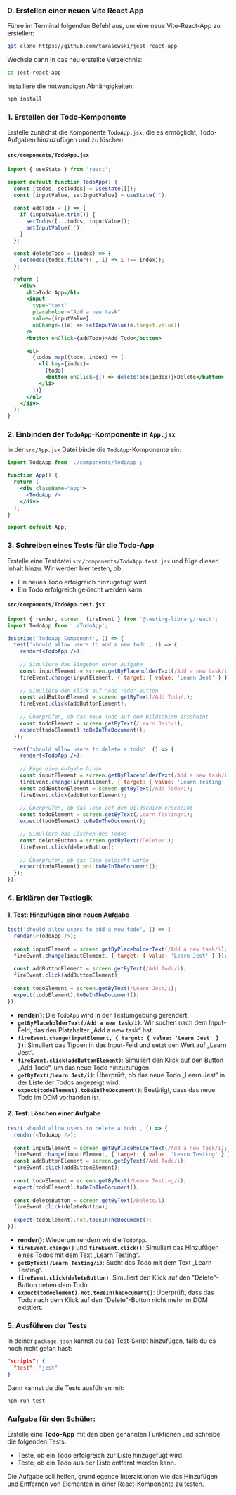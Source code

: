 ### 0. Erstellen einer neuen Vite React App

Führe im Terminal folgenden Befehl aus, um eine neue Vite-React-App zu erstellen:

```bash
git clone https://github.com/tarasowski/jest-react-app
```

Wechsle dann in das neu erstellte Verzeichnis:

```bash
cd jest-react-app
```

Installiere die notwendigen Abhängigkeiten:

```bash
npm install
```


### 1. Erstellen der Todo-Komponente

Erstelle zunächst die Komponente `TodoApp.jsx`, die es ermöglicht, Todo-Aufgaben hinzuzufügen und zu löschen.

#### `src/components/TodoApp.jsx`

```jsx
import { useState } from 'react';

export default function TodoApp() {
  const [todos, setTodos] = useState([]);
  const [inputValue, setInputValue] = useState('');

  const addTodo = () => {
    if (inputValue.trim()) {
      setTodos([...todos, inputValue]);
      setInputValue('');
    }
  };

  const deleteTodo = (index) => {
    setTodos(todos.filter((_, i) => i !== index));
  };

  return (
    <div>
      <h1>Todo App</h1>
      <input 
        type="text" 
        placeholder="Add a new task" 
        value={inputValue} 
        onChange={(e) => setInputValue(e.target.value)} 
      />
      <button onClick={addTodo}>Add Todo</button>

      <ul>
        {todos.map((todo, index) => (
          <li key={index}>
            {todo}
            <button onClick={() => deleteTodo(index)}>Delete</button>
          </li>
        ))}
      </ul>
    </div>
  );
}
```

### 2. Einbinden der `TodoApp`-Komponente in `App.jsx`

In der `src/App.jsx` Datei binde die `TodoApp`-Komponente ein:

```jsx
import TodoApp from './components/TodoApp';

function App() {
  return (
    <div className="App">
      <TodoApp />
    </div>
  );
}

export default App;
```

### 3. Schreiben eines Tests für die Todo-App

Erstelle eine Testdatei `src/components/TodoApp.test.jsx` und füge diesen Inhalt hinzu. Wir werden hier testen, ob:
- Ein neues Todo erfolgreich hinzugefügt wird.
- Ein Todo erfolgreich gelöscht werden kann.

#### `src/components/TodoApp.test.jsx`

```jsx
import { render, screen, fireEvent } from '@testing-library/react';
import TodoApp from './TodoApp';

describe('TodoApp Component', () => {
  test('should allow users to add a new todo', () => {
    render(<TodoApp />);
    
    // Simuliere das Eingeben einer Aufgabe
    const inputElement = screen.getByPlaceholderText(/Add a new task/i);
    fireEvent.change(inputElement, { target: { value: 'Learn Jest' } });
    
    // Simuliere den Klick auf "Add Todo"-Button
    const addButtonElement = screen.getByText(/Add Todo/i);
    fireEvent.click(addButtonElement);
    
    // Überprüfen, ob das neue Todo auf dem Bildschirm erscheint
    const todoElement = screen.getByText(/Learn Jest/i);
    expect(todoElement).toBeInTheDocument();
  });

  test('should allow users to delete a todo', () => {
    render(<TodoApp />);
    
    // Füge eine Aufgabe hinzu
    const inputElement = screen.getByPlaceholderText(/Add a new task/i);
    fireEvent.change(inputElement, { target: { value: 'Learn Testing' } });
    const addButtonElement = screen.getByText(/Add Todo/i);
    fireEvent.click(addButtonElement);
    
    // Überprüfen, ob das Todo auf dem Bildschirm erscheint
    const todoElement = screen.getByText(/Learn Testing/i);
    expect(todoElement).toBeInTheDocument();

    // Simuliere das Löschen des Todos
    const deleteButton = screen.getByText(/Delete/i);
    fireEvent.click(deleteButton);
    
    // Überprüfen, ob das Todo gelöscht wurde
    expect(todoElement).not.toBeInTheDocument();
  });
});
```

### 4. Erklären der Testlogik

#### **1. Test: Hinzufügen einer neuen Aufgabe**

```javascript
test('should allow users to add a new todo', () => {
  render(<TodoApp />);
  
  const inputElement = screen.getByPlaceholderText(/Add a new task/i);
  fireEvent.change(inputElement, { target: { value: 'Learn Jest' } });
  
  const addButtonElement = screen.getByText(/Add Todo/i);
  fireEvent.click(addButtonElement);
  
  const todoElement = screen.getByText(/Learn Jest/i);
  expect(todoElement).toBeInTheDocument();
});
```

- **render(<TodoApp />)**: Die `TodoApp` wird in der Testumgebung gerendert.
- **`getByPlaceholderText(/Add a new task/i)`**: Wir suchen nach dem Input-Feld, das den Platzhalter „Add a new task“ hat.
- **`fireEvent.change(inputElement, { target: { value: 'Learn Jest' } })`**: Simuliert das Tippen in das Input-Feld und setzt den Wert auf „Learn Jest“.
- **`fireEvent.click(addButtonElement)`**: Simuliert den Klick auf den Button „Add Todo“, um das neue Todo hinzuzufügen.
- **`getByText(/Learn Jest/i)`**: Überprüft, ob das neue Todo „Learn Jest“ in der Liste der Todos angezeigt wird.
- **`expect(todoElement).toBeInTheDocument()`**: Bestätigt, dass das neue Todo im DOM vorhanden ist.

#### **2. Test: Löschen einer Aufgabe**

```javascript
test('should allow users to delete a todo', () => {
  render(<TodoApp />);
  
  const inputElement = screen.getByPlaceholderText(/Add a new task/i);
  fireEvent.change(inputElement, { target: { value: 'Learn Testing' } });
  const addButtonElement = screen.getByText(/Add Todo/i);
  fireEvent.click(addButtonElement);
  
  const todoElement = screen.getByText(/Learn Testing/i);
  expect(todoElement).toBeInTheDocument();
  
  const deleteButton = screen.getByText(/Delete/i);
  fireEvent.click(deleteButton);
  
  expect(todoElement).not.toBeInTheDocument();
});
```

- **render(<TodoApp />)**: Wiederum rendern wir die `TodoApp`.
- **`fireEvent.change()`** und **`fireEvent.click()`**: Simuliert das Hinzufügen eines Todos mit dem Text „Learn Testing“.
- **`getByText(/Learn Testing/i)`**: Sucht das Todo mit dem Text „Learn Testing“.
- **`fireEvent.click(deleteButton)`**: Simuliert den Klick auf den "Delete"-Button neben dem Todo.
- **`expect(todoElement).not.toBeInTheDocument()`**: Überprüft, dass das Todo nach dem Klick auf den "Delete"-Button nicht mehr im DOM existiert.

### 5. Ausführen der Tests

In deiner `package.json` kannst du das Test-Skript hinzufügen, falls du es noch nicht getan hast:

```json
"scripts": {
  "test": "jest"
}
```

Dann kannst du die Tests ausführen mit:

```bash
npm run test
```

### Aufgabe für den Schüler:

Erstelle eine **Todo-App** mit den oben genannten Funktionen und schreibe die folgenden Tests:
- Teste, ob ein Todo erfolgreich zur Liste hinzugefügt wird.
- Teste, ob ein Todo aus der Liste entfernt werden kann.

Die Aufgabe soll helfen, grundlegende Interaktionen wie das Hinzufügen und Entfernen von Elementen in einer React-Komponente zu testen.
